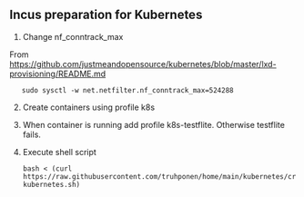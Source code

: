 ## Incus preparation for Kubernetes

1. Change nf_conntrack_max

From https://github.com/justmeandopensource/kubernetes/blob/master/lxd-provisioning/README.md

       sudo sysctl -w net.netfilter.nf_conntrack_max=524288

2. Create containers using profile k8s

3. When container is running add profile k8s-testflite. Otherwise testflite fails.

4. Execute shell script

       bash < (curl https://raw.githubusercontent.com/truhponen/home/main/kubernetes/crio-kubernetes.sh)
